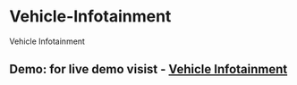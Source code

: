 # Vehicle-Infotainment
Vehicle Infotainment

## Demo: for live demo visist - [Vehicle Infotainment](https://main--vehicleinfotainment.netlify.app/)
